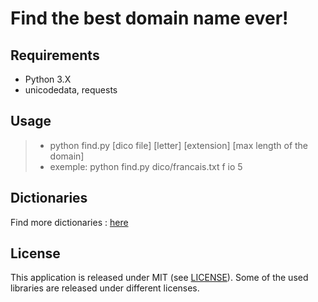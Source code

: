 # Find the best domain name ever!

## Requirements
- Python 3.X
- unicodedata, requests

## Usage
> - python find.py [dico file] [letter] [extension] [max length of the domain]
> - exemple: python find.py dico/francais.txt f io 5

## Dictionaries

Find more dictionaries : <a href="http://www.gwicks.net/dictionaries.htm">here</a>

## License

This application is released under MIT (see [LICENSE](LICENSE)).
Some of the used libraries are released under different licenses.
